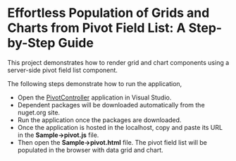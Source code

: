 # Effortless Population of Grids and Charts from Pivot Field List: A Step-by-Step Guide

This project demonstrates how to render grid and chart components using a server-side pivot field list component.

The following steps demonstrate how to run the application,

* Open the [PivotController](./PivotController/) application in Visual Studio.
* Dependent packages will be downloaded automatically from the nuget.org site.
* Run the application once the packages are downloaded.
* Once the application is hosted in the localhost, copy and paste its URL in the **Sample->pivot.js** file.
* Then open the **Sample->pivot.html** file. The pivot field list will be populated in the browser with data grid and chart.
